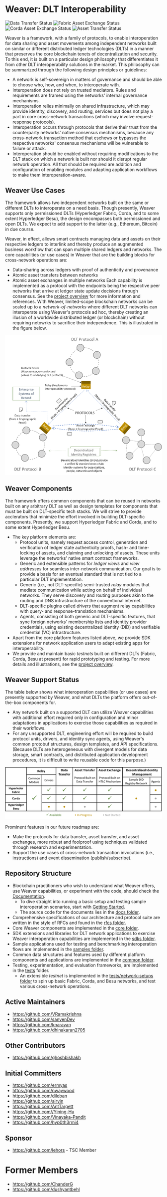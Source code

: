 <!--
 Copyright IBM Corp. All Rights Reserved.

 SPDX-License-Identifier: CC-BY-4.0
 -->
# Weaver: DLT Interoperability

![Data Transfer Status](https://github.com/hyperledger-labs/weaver-dlt-interoperability/actions/workflows/test_data-transfer.yml/badge.svg?event=push)
![Fabric Asset Exchange Status](https://github.com/hyperledger-labs/weaver-dlt-interoperability/actions/workflows/test_asset-exchange-fabric.yml/badge.svg?event=push)
![Corda Asset Exchange Status](https://github.com/hyperledger-labs/weaver-dlt-interoperability/actions/workflows/test_asset-exchange-corda.yml/badge.svg?event=push)
![Asset Transfer Status](https://github.com/hyperledger-labs/weaver-dlt-interoperability/actions/workflows/test_asset-transfer.yml/badge.svg?event=push)

Weaver is a framework, with a family of protocols, to enable interoperation for data sharing and asset movements among independent networks built on similar or different distributed ledger technologies (DLTs) in a manner that preserves the core blockchain tenets of decentralization and security. To this end, it is built on a particular design philosophy that differentiates it from other DLT interoperability solutions in the market. This philosophy can be summarized through the following design principles or guidelines:
- A network is self-sovereign in matters of governance and should be able to choose who, how, and when, to interoperate with.
- Interoperation does not rely on trusted mediators. Rules and requirements are framed using the networks' internal governance mechanisms.
- Interoperation relies minimally on shared infrastructure, which may provide identity, discovery, and routing, services but does not play a part in core cross-network transactions (which may involve request-response protocols).
- Interoperation occurs through protocols that derive their trust from the counterparty networks' native consensus mechanisms, because any cross-network transaction method that eschews or bypasses the respective networks' consensus mechanisms will be vulnerable to failure or attack.
- Interoperation should be enabled without requiring modifications to the DLT stack on which a network is built nor should it disrupt regular network operation. All that should be required are addition and configuration of enabling modules and adapting application workflows to make them interoperation-aware.

## Weaver Use Cases
The framework allows two independent networks built on the same or different DLTs to interoperate on a need basis. Though presently, Weaver supports only permissioned DLTs (Hyperledger Fabric, Corda, and to some extent Hyperledger Besu), the design encompasses both permissioned and open DLTs. We expect to add support to the latter (e.g., Ethereum, Bitcoin) in due course.

Weaver, in effect, allows smart contracts managing data and assets on their respective ledgers to interlink and thereby produce an augnmented business workflow that can span multiple shared ledgers and networks. The core capabilities (or use cases) in Weaver that are the building blocks for cross-network operations are:
- Data-sharing across ledgers with proof of authenticity and provenance
- Atomic asset transfers between networks
- Atomic asset exchanges in multiple networks
Each capability is implemented as a protocol with the endpoints being the respective peer networks that arrive at ledger state update decisions through consensus. See the [project overview](./OVERVIEW.md) for more information and references.
With Weaver, limited-scope blockchain networks can be scaled up to a _network-of-networks_ where different DLT networks can interoperate using Weaver's protocols ad hoc, thereby creating an illusion of a worldwide distributed ledger (or blockchain) without requiring netowrks to sacrifice their independence. This is illustrated in the figure below.

<img src="./resources/images/weaver-vision.png">

## Weaver Components
The framework offers common components that can be reused in networks built on any arbitrary DLT as well as design templates for components that must be built on DLT-specific tech stacks. We will strive to provide acclerators that minimize the effort involved in building DLT-specific components. Presently, we support Hyperledger Fabric and Corda, and to some extent Hyperledger Besu.
- The key platform elements are:
  * Protocol units, namely request access control, generation and verification of ledger state authenticity proofs, hash- and time-locking of assets, and claiming and unlocking of assets. These units leverage the networks' native smart contract frameworks.
  * Generic and extensible patterns for _ledger views_ and _view addresses_ for seamless inter-network communication. Our goal is to provide a basis for an eventual standard that is not tied to a particular DLT implementation.
  * Generic (i.e., not DLT-specific) semi-trusted _relay_ modules that mediate communication while acting on behalf of individual networks. They serve discovery and routing purposes akin to the routing and DNS infrastructure of the conventional internet.
  * DLT-specific plugins called _drivers_ that augment relay capabilities with query- and response-translation mechanisms.
  * Agents, consisting of both generic and DLT-specific features, that sync foreign networks' membership lists and identity provider credentials, using existing decentralized identity (DID) and verifiable credential (VC) infrastructure.
- Apart from the core platform features listed above, we provide SDK extensions for network application users to adapt existing apps for interoperability.
- We provide and maintain basic _testnets_ built on different DLTs (Fabric, Corda, Besu at present) for rapid prototyping and testing.
For more details and illustrations, see the [project overview](./OVERVIEW.md).

## Weaver Support Status
The table below shows what interoperation capabilities (or use cases) are presently supported by Weaver, and what DLTs the platform offers out-of-the-box components for.
- Any network built on a supported DLT can utilize Weaver capabilities with additional effort required only in configuration and minor adaptations in applications to exercise those capabilities as required in their workflows.
- For any unsupported DLT, engineering effort will be required to build protocol units, drivers, and identity sync agents, using Weaver's common protobuf structures, design templates, and API specifications. (Because DLTs are heterogeneous with divergent models for data storage, smart contracts, and distributed application development procedures, it is difficult to write reusable code for this purpose.)

<img src="./resources/images/weaver-support-table.png">

Prominent features in our future roadmap are:
- Make the protocols for data transfer, asset transfer, and asset exchanges, more robust and foolproof using techniques validated through research and experimentation.
- Support the use cases of cross-network transaction invocations (i.e., instructions) and event dissemination (publish/subscribe).

## Repository Structure
- Blockchain practitioners who wish to understand what Weaver offers, use Weaver capabilities, or experiment with the code, should check the [Documentation](https://hyperledger-labs.github.io/weaver-dlt-interoperability).
  * To dive straight into running a basic setup and testing sample interoperation scenarios, start with [Getting Started](https://labs.hyperledger.org/weaver-dlt-interoperability/docs/external/getting-started/guide).
  * The source code for the documents lies in the [docs folder](./docs).
- Comprehensive specifications of our architecture and protocol suite are written in the style of RFCs and found in the [rfcs folder](./rfcs).
- Core Weaver components are implemented in the [core folder](./core).
- SDK extensions and libraries for DLT network applications to exercise Weaver interoperation capabilities are implemented in the [sdks folder](./sdks).
- Sample applications used for testing and benchmarking interoperation flows are implemented in the [samples folder](./samples).
- Common data structures and features used by different platform components and applications are implemented in the [common folder](./common).
- Testing, experimentation, and evaluation frameworks, are implemented in the [tests](./tests) folder.
  * An extensible _testnet_ is implemented in the [tests/network-setups folder](./tests/network-setups) to spin up basic Fabric, Corda, and Besu networks, and test various cross-network operations.

## Active Maintainers
- https://github.com/VRamakrishna
- https://github.com/sanvenDev
- https://github.com/knarayan
- https://github.com/dhinakaran2705

## Other Contributors
- https://github.com/ghoshbishakh

## Initial Committers
- https://github.com/ermyas
- https://github.com/nwaywood
- https://github.com/dileban
- https://github.com/airvin
- https://github.com/AntTargett
- https://github.com//Yining-Hu
- https://github.com/Vinayaka-Pandit
- https://github.com/hyp0th3rmi4

## Sponsor
- https://github.com/lehors - TSC Member

# Former Members
- https://github.com/ChanderG
- https://github.com/dushyantbehl
